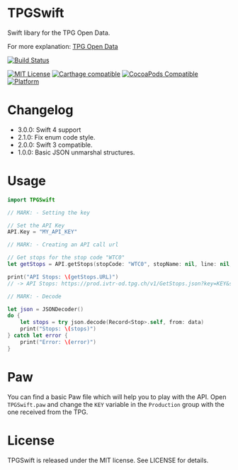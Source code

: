 TPGSwift
==========

Swift libary for the TPG Open Data.

For more explanation: [TPG Open Data](http://www.tpg.ch/fr/web/open-data/mode-d-emploi)

[![Build Status](https://travis-ci.org/yageek/TPGSwift.svg?branch=master)](https://travis-ci.org/yageek/TPGSwift)

[![MIT License](http://img.shields.io/badge/license-MIT-blue.svg?style=flat)](LICENSE)
[![Carthage compatible](https://img.shields.io/badge/Carthage-compatible-4BC51D.svg?style=flat)](https://github.com/Carthage/Carthage)
 [![CocoaPods Compatible](https://img.shields.io/cocoapods/v/TPGSwift.svg)](https://img.shields.io/cocoapods/v/TPGSwift.svg)
 [![Platform](https://img.shields.io/cocoapods/p/TPGSwift.svg?style=flat)](http://cocoadocs.org/docsets/TPGSwift)

# Changelog

 - 3.0.0: Swift 4 support
 - 2.1.0: Fix enum code style.
 - 2.0.0: Swift 3 compatible.
 - 1.0.0: Basic JSON unmarshal structures.

# Usage

```swift
import TPGSwift

// MARK: - Setting the key

// Set the API Key
API.Key = "MY_API_KEY"

// MARK: - Creating an API call url

// Get stops for the stop code "WTC0"
let getStops = API.getStops(stopCode: "WTC0", stopName: nil, line: nil, latitude: nil, longitude: nil)

print("API Stops: \(getStops.URL)")
// -> API Stops: https://prod.ivtr-od.tpg.ch/v1/GetStops.json?key=KEY&stopCode=WTC0

// MARK: - Decode

let json = JSONDecoder()
do {
    let stops = try json.decode(Record<Stop>.self, from: data)
    print("Stops: \(stops)")
} catch let error {
    print("Error: \(error)")
}

```

# Paw

You can find a basic Paw file which will help you to play with the API.
Open `TPGSwift.paw` and change the `KEY` variable in the `Production` group
with the one received from the TPG.

# License

TPGSwift is released under the MIT license. See LICENSE for details.
